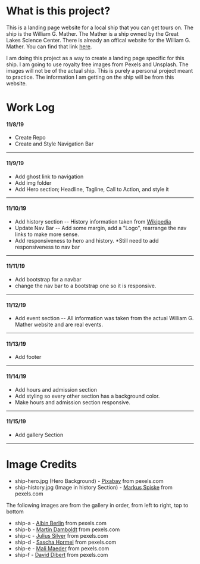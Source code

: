 # What is this project?

This is a landing page website for a local ship that you can get tours on. The ship is the William G. Mather. The Mather is a ship owned by the Great Lakes Science Center. There is already an offical website for the William G. Mather. You can find that link [here](http://greatscience.com/explore/exhibits/william-g-mather-steamship).

I am doing this project as a way to create a landing page specific for this ship. I am going to use royalty free images from Pexels and Unsplash. The images will not be of the actual ship. This is purely a personal project meant to practice. The information I am getting on the ship will be from this website.

# Work Log

#### 11/8/19

- Create Repo
- Create and Style Navigation Bar

---

#### 11/9/19

- Add ghost link to navigation
- Add img folder
- Add Hero section; Headline, Tagline, Call to Action, and style it

---

#### 11/10/19

- Add history section -- History information taken from [Wikipedia](https://en.wikipedia.org/wiki/Steamship_William_G._Mather_Maritime_Museum)
- Update Nav Bar -- Add some margin, add a "Logo", rearrange the nav links to make more sense.
- Add responsiveness to hero and history. \*Still need to add responsiveness to nav bar

---

#### 11/11/19

- Add bootstrap for a navbar
- change the nav bar to a bootstrap one so it is responsive.

---

#### 11/12/19

- Add event section -- All information was taken from the actual William G. Mather website and are real events.

---

#### 11/13/19

- Add footer

---

#### 11/14/19

- Add hours and admission section
- Add styling so every other section has a background color.
- Make hours and admission section responsive.

---

#### 11/15/19

- Add gallery Section

---

# Image Credits

- ship-hero.jpg (Hero Background) - [Pixabay](https://www.pexels.com/@pixabay) from pexels.com
- ship-history.jpg (Image in history Section) - [Markus Spiske](https://www.pexels.com/@markusspiske) from pexels.com

The following images are from the gallery in order, from left to right, top to bottom

- ship-a - [Albin Berlin](https://www.pexels.com/@albinberlin) from pexels.com
- ship-b - [Martin Damboldt](pexels.com/@mdx014) from pexels.com
- ship-c - [Julius Silver](https://www.pexels.com/@julius-silver-240301) from pexels.com
- ship-d - [Sascha Hormel](https://www.pexels.com/@hormel-media) from pexels.com
- ship-e - [Mali Maeder](https://www.pexels.com/@mali) from pexels.com
- ship-f - [David Dibert](https://www.pexels.com/@dibert) from pexels.com
